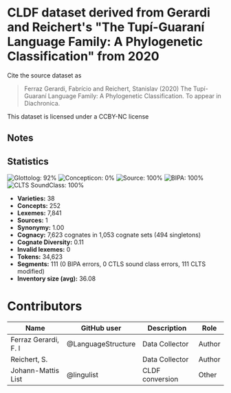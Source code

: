 # CLDF dataset derived from Gerardi and Reichert's "The Tupí-Guaraní Language Family: A Phylogenetic Classification" from 2020

Cite the source dataset as

> Ferraz Gerardi, Fabrício and Reichert, Stanislav (2020) The Tupí-Guaraní Language Family: A Phylogenetic Classification. To appear in Diachronica.

This dataset is licensed under a CCBY-NC license

## Notes




## Statistics


![Glottolog: 92%](https://img.shields.io/badge/Glottolog-92%25-green.svg "Glottolog: 92%")
![Concepticon: 0%](https://img.shields.io/badge/Concepticon-0%25-red.svg "Concepticon: 0%")
![Source: 100%](https://img.shields.io/badge/Source-100%25-brightgreen.svg "Source: 100%")
![BIPA: 100%](https://img.shields.io/badge/BIPA-100%25-brightgreen.svg "BIPA: 100%")
![CLTS SoundClass: 100%](https://img.shields.io/badge/CLTS%20SoundClass-100%25-brightgreen.svg "CLTS SoundClass: 100%")

- **Varieties:** 38
- **Concepts:** 252
- **Lexemes:** 7,841
- **Sources:** 1
- **Synonymy:** 1.00
- **Cognacy:** 7,623 cognates in 1,053 cognate sets (494 singletons)
- **Cognate Diversity:** 0.11
- **Invalid lexemes:** 0
- **Tokens:** 34,623
- **Segments:** 111 (0 BIPA errors, 0 CTLS sound class errors, 111 CLTS modified)
- **Inventory size (avg):** 36.08

# Contributors

Name | GitHub user | Description | Role
--- | --- | --- | ---
Ferraz Gerardi, F. l| @LanguageStructure| Data Collector | Author
Reichert, S. | | Data Collector | Author
Johann-Mattis List | @lingulist | CLDF conversion | Other


